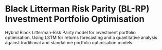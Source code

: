 # Black Litterman Risk Parity (BL-RP) Investment Portfolio Optimisation

Hybrid Black Litterman-Risk Parity model for investment portfolio optimisation. Using LSTM for returns forecasting and a quantitative analysis against traditional and standalone portfolio optimisation models.
